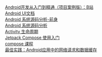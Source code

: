    [ Android开发从入门到精通（项目案例版）：B站 ]( https://www.bilibili.com/video/BV1jW411375J/?p=2&spm_id_from=pageDriver&vd_source=bc5bee468c2cbda6193e66c4288c8c7b )    <br/>
   [ Android UI文档 ]( https://developer.android.google.cn/develop/ui/views/layout/declaring-layout?hl=zh-cn )    <br/>
   [ Android 系统源码分析-前身 ]( https://github.com/sucese/android-open-source-project-analysis )    <br/>
   [ Android 系统源码分析 ]( https://github.com/BeesX/BeesAndroid )    <br/>
   [ Activity 生命周期 ]( https://developer.android.google.cn/guide/components/activities/activity-lifecycle?hl=zh-cn )    <br/>
   [ Jetpack Compose 使用入门 ]( https://developer.android.google.cn/jetpack/compose/documentation?hl=zh-cn )    <br/>
   [ compose 课程 ]( https://developer.android.google.cn/jetpack/compose?hl=zh-cn )    <br/>
   [ 最佳实践：Android应用中的网络请求和数据缓存 ]( https://blog.csdn.net/u011897062/article/details/130243052 )    <br/>
